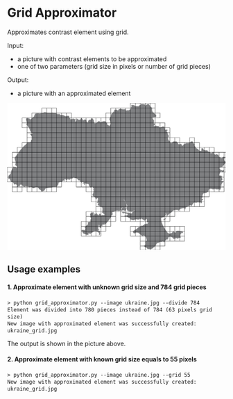 # Grid Approximator

Approximates contrast element using grid. 

Input:
- a picture with contrast elements to be approximated
- one of two parameters (grid size in pixels or number of grid pieces)

Output:
- a picture with an approximated element

![Alt text](ukraine_grid.jpg?raw=true "Grid approximation example")

## Usage examples
#### 1. Approximate element with unknown grid size and 784 grid pieces
    > python grid_approximator.py --image ukraine.jpg --divide 784
    Element was divided into 780 pieces instead of 784 (63 pixels grid size)
    New image with approximated element was successfully created: ukraine_grid.jpg
The output is shown in the picture above.
#### 2. Approximate element with known grid size equals to 55 pixels
    > python grid_approximator.py --image ukraine.jpg --grid 55
    New image with approximated element was successfully created: ukraine_grid.jpg
